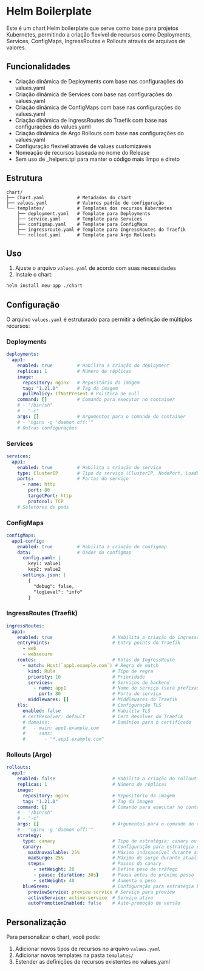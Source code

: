 # Helm Boilerplate

Este é um chart Helm boilerplate que serve como base para projetos Kubernetes, permitindo a criação flexível de recursos como Deployments, Services, ConfigMaps, IngressRoutes e Rollouts através de arquivos de valores.

## Funcionalidades

- Criação dinâmica de Deployments com base nas configurações do values.yaml
- Criação dinâmica de Services com base nas configurações do values.yaml
- Criação dinâmica de ConfigMaps com base nas configurações do values.yaml
- Criação dinâmica de IngressRoutes do Traefik com base nas configurações do values.yaml
- Criação dinâmica de Argo Rollouts com base nas configurações do values.yaml
- Configuração flexível através de values customizáveis
- Nomeação de recursos baseada no nome do Release
- Sem uso de _helpers.tpl para manter o código mais limpo e direto

## Estrutura

```
chart/
├── Chart.yaml            # Metadados do chart
├── values.yaml           # Valores padrão de configuração
└── templates/            # Templates dos recursos Kubernetes
    ├── deployment.yaml   # Template para Deployments
    ├── service.yaml      # Template para Services
    ├── configmap.yaml    # Template para ConfigMaps
    ├── ingressroute.yaml # Template para IngressRoutes do Traefik
    └── rollout.yaml      # Template para Argo Rollouts
```

## Uso

1. Ajuste o arquivo `values.yaml` de acordo com suas necessidades
2. Instale o chart:

```bash
helm install meu-app ./chart
```

## Configuração

O arquivo `values.yaml` é estruturado para permitir a definição de múltiplos recursos:

### Deployments

```yaml
deployments:
  app1:
    enabled: true         # Habilita a criação do deployment
    replicas: 1           # Número de réplicas
    image:
      repository: nginx   # Repositório da imagem
      tag: "1.21.0"       # Tag da imagem
      pullPolicy: IfNotPresent # Política de pull
    command: []           # Comando para executar no container
    # - "/bin/sh"
    # - "-c"
    args: []              # Argumentos para o comando do container
    # - "nginx -g 'daemon off;'"
    # Outras configurações
```

### Services

```yaml
services:
  app1:
    enabled: true         # Habilita a criação do serviço
    type: ClusterIP       # Tipo do serviço (ClusterIP, NodePort, LoadBalancer)
    ports:                # Portas do serviço
      - name: http
        port: 80
        targetPort: http
        protocol: TCP
    # Seletores de pods
```

### ConfigMaps

```yaml
configMaps:
  app1-config:
    enabled: true         # Habilita a criação do configmap
    data:                 # Dados do configmap
      config.yaml: |
        key1: value1
        key2: value2
      settings.json: |
        {
          "debug": false,
          "logLevel": "info"
        }
```

### IngressRoutes (Traefik)

```yaml
ingressRoutes:
  app1:
    enabled: true                      # Habilita a criação do ingressroute
    entryPoints:                       # Entry points do Traefik
      - web
      - websecure
    routes:                            # Rotas do IngressRoute
      - match: Host(`app1.example.com`) # Regra de match
        kind: Rule                     # Tipo de regra
        priority: 10                   # Prioridade
        services:                      # Serviços de backend
          - name: app1                 # Nome do serviço (será prefixado com Release.Name)
            port: 80                   # Porta do serviço
        middlewares: []                # Middlewares do Traefik
    tls:                               # Configuração TLS
      enabled: false                   # Habilita TLS
      # certResolver: default          # Cert Resolver do Traefik
      # domains:                       # Domínios para o certificado
      #   - main: app1.example.com
      #     sans:
      #       - "*.app1.example.com"
```

### Rollouts (Argo)

```yaml
rollouts:
  app1:
    enabled: false                     # Habilita a criação do rollout (desabilitado por padrão)
    replicas: 1                        # Número de réplicas
    image:
      repository: nginx                # Repositório da imagem
      tag: "1.21.0"                    # Tag da imagem
    command: []                        # Comando para executar no container
    # - "/bin/sh"
    # - "-c"
    args: []                           # Argumentos para o comando do container
    # - "nginx -g 'daemon off;'"
    strategy:
      type: canary                     # Tipo de estratégia: canary ou blueGreen
      canary:                          # Configuração para estratégia canary
        maxUnavailable: 25%            # Máximo indisponível durante atualização
        maxSurge: 25%                  # Máximo de surge durante atualização
        steps:                         # Passos do canary
          - setWeight: 20              # Define peso de tráfego
          - pause: {duration: 30s}     # Pausa antes do próximo passo
          - setWeight: 40              # Aumenta o peso
      blueGreen:                       # Configuração para estratégia blue-green
        previewService: preview-service # Serviço para preview
        activeService: active-service  # Serviço ativo
        autoPromotionEnabled: false    # Auto-promoção de versão
```

## Personalização

Para personalizar o chart, você pode:

1. Adicionar novos tipos de recursos no arquivo `values.yaml`
2. Adicionar novos templates na pasta `templates/`
3. Estender as definições de recursos existentes no values.yaml 